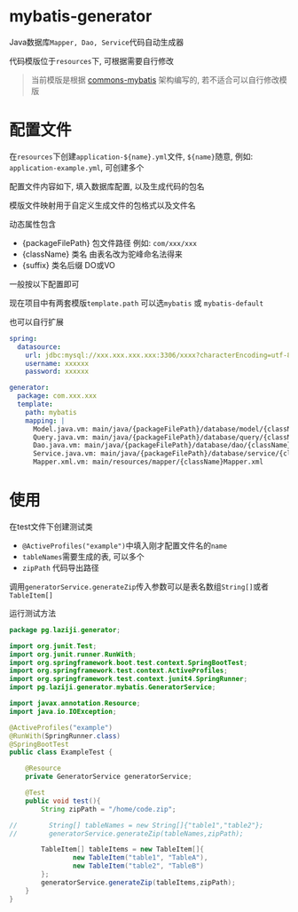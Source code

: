 # mybatis-generator

Java数据库`Mapper, Dao, Service`代码自动生成器


代码模版位于`resources`下, 可根据需要自行修改

> 当前模版是根据 [commons-mybatis](https://github.com/GitHub-Laziji/commons-mybatis) 架构编写的, 若不适合可以自行修改模版


# 配置文件
在`resources`下创建`application-${name}.yml`文件, `${name}`随意, 例如: `application-example.yml`, 可创建多个

配置文件内容如下, 填入数据库配置, 以及生成代码的包名 

模版文件映射用于自定义生成文件的包格式以及文件名

动态属性包含
- {packageFilePath} 包文件路径 例如: `com/xxx/xxx`
- {className} 类名 由表名改为驼峰命名法得来
- {suffix} 类名后缀 DO或VO

一般按以下配置即可 

现在项目中有两套模版`template.path` 可以选`mybatis` 或 `mybatis-default`

也可以自行扩展
```yml
spring:
  datasource:
    url: jdbc:mysql://xxx.xxx.xxx.xxx:3306/xxxx?characterEncoding=utf-8
    username: xxxxxx
    password: xxxxxx

generator:
  package: com.xxx.xxx
  template:
    path: mybatis
    mapping: |
      Model.java.vm: main/java/{packageFilePath}/database/model/{className}.java
      Query.java.vm: main/java/{packageFilePath}/database/query/{className}Query.java
      Dao.java.vm: main/java/{packageFilePath}/database/dao/{className}.java
      Service.java.vm: main/java/{packageFilePath}/database/service/{className}Service.java
      Mapper.xml.vm: main/resources/mapper/{className}Mapper.xml
```

# 使用
在test文件下创建测试类
- `@ActiveProfiles("example")`中填入刚才配置文件名的`name`
- `tableNames`需要生成的表, 可以多个
- `zipPath` 代码导出路径

调用`generatorService.generateZip`传入参数可以是表名数组`String[]`或者`TableItem[]`

运行测试方法
```Java
package pg.laziji.generator;

import org.junit.Test;
import org.junit.runner.RunWith;
import org.springframework.boot.test.context.SpringBootTest;
import org.springframework.test.context.ActiveProfiles;
import org.springframework.test.context.junit4.SpringRunner;
import pg.laziji.generator.mybatis.GeneratorService;

import javax.annotation.Resource;
import java.io.IOException;

@ActiveProfiles("example")
@RunWith(SpringRunner.class)
@SpringBootTest
public class ExampleTest {

    @Resource
    private GeneratorService generatorService;

    @Test
    public void test(){
        String zipPath = "/home/code.zip";

//        String[] tableNames = new String[]{"table1","table2"};
//        generatorService.generateZip(tableNames,zipPath);

        TableItem[] tableItems = new TableItem[]{
                new TableItem("table1", "TableA"),
                new TableItem("table2", "TableB")
        };
        generatorService.generateZip(tableItems,zipPath);
    }
}

```
